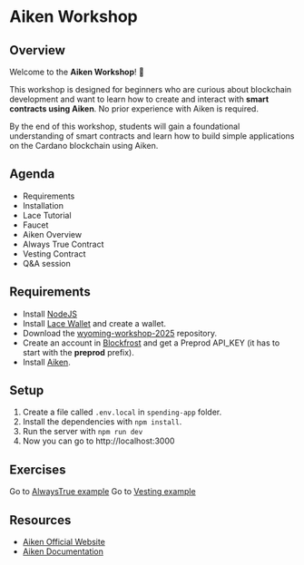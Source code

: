 # Aiken Workshop

## Overview

Welcome to the **Aiken Workshop**! 🎉

This workshop is designed for beginners who are curious about blockchain development and want to learn how to create and interact with **smart contracts using Aiken**.
No prior experience with Aiken is required.

By the end of this workshop, students will gain a foundational understanding of smart contracts and learn how to build simple applications on the Cardano blockchain using Aiken.

## Agenda

-   Requirements
-   Installation
-   Lace Tutorial
-   Faucet
-   Aiken Overview
-   Always True Contract
-   Vesting Contract
-   Q&A session

## Requirements

-   Install [NodeJS](https://nodejs.org/en/download)
-   Install [Lace Wallet](https://www.lace.io/) and create a wallet.
-   Download the [wyoming-workshop-2025](https://github.com/luisantonioig/wyoming-workshop-2025) repository.
-   Create an account in [Blockfrost](blockfrost.io) and get a Preprod API_KEY (it has to start with the **preprod** prefix).
-   Install [Aiken](https://aiken-lang.org/installation-instructions).

## Setup

1. Create a file called `.env.local` in `spending-app` folder.
2. Install the dependencies with `npm install`.
3. Run the server with `npm run dev`
4. Now you can go to http://localhost:3000

## Exercises

Go to [AlwaysTrue example](https://github.com/luisantonioig/wyoming-workshop-2025/blob/main/on-chain/AlwaysTrue.md)
Go to [Vesting example](https://github.com/luisantonioig/wyoming-workshop-2025/blob/main/on-chain/Vesting.md)

## Resources

-   [Aiken Official Website](https://aiken-lang.org/)
-   [Aiken Documentation](https://aiken-lang.org/docs)
